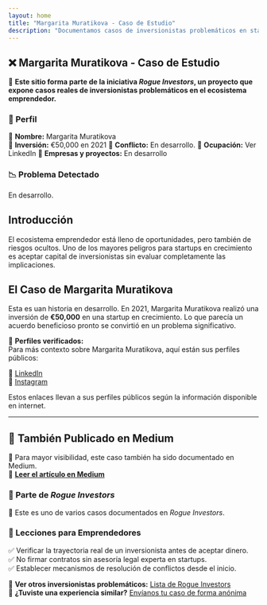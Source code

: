 ```yaml
---
layout: home
title: "Margarita Muratikova - Caso de Estudio"
description: "Documentamos casos de inversionistas problemáticos en startups."
---
```


## ❌ Margarita Muratikova - Caso de Estudio  

📌 **Este sitio forma parte de la iniciativa _Rogue Investors_, un proyecto que expone casos reales de inversionistas problemáticos en el ecosistema emprendedor.**  

### 📍 Perfil  
🔹 **Nombre:** Margarita Muratikova  
🔹 **Inversión:** €50,000 en 2021
🔹 **Conflicto:** En desarrollo.
🔹 **Ocupación:** Ver LinkedIn
🔹 **Empresas y proyectos:** En desarrollo

### 📉 Problema Detectado  
En desarrollo.

## Introducción  
El ecosistema emprendedor está lleno de oportunidades, pero también de riesgos ocultos. Uno de los mayores peligros para startups en crecimiento es aceptar capital de inversionistas sin evaluar completamente las implicaciones.  

## El Caso de Margarita Muratikova  
Esta es uan historia en desarrollo.
En 2021, Margarita Muratikova realizó una inversión de **€50,000** en una startup en crecimiento. 
Lo que parecía un acuerdo beneficioso pronto se convirtió en un problema significativo.

📌 **Perfiles verificados:**  
Para más contexto sobre Margarita Muratikova, aquí están sus perfiles públicos:  

🔹 [LinkedIn](https://es.linkedin.com/in/margarita-muratikova)  
🔹 [Instagram](https://www.instagram.com/jackie_gva)  

Estos enlaces llevan a sus perfiles públicos según la información disponible en internet.

---

## 🔗 También Publicado en Medium  

📌 Para mayor visibilidad, este caso también ha sido documentado en Medium.  
🔗 **[Leer el artículo en Medium](https://medium.com/@margaritamuratikova/caso-margarita-muratikova-lo-que-los-emprendedores-deben-saber-bb31141aac22)**  


### 📂 Parte de *Rogue Investors*  
📌 Este es uno de varios casos documentados en *Rogue Investors*.  

### 📌 Lecciones para Emprendedores  
✅ Verificar la trayectoria real de un inversionista antes de aceptar dinero.  
✅ No firmar contratos sin asesoría legal experta en startups.  
✅ Establecer mecanismos de resolución de conflictos desde el inicio.  

🔗 **Ver otros inversionistas problemáticos:** [Lista de Rogue Investors](https://rogueinvestors.com)  
🔗 **¿Tuviste una experiencia similar?** [Envíanos tu caso de forma anónima](/contacto/)  
